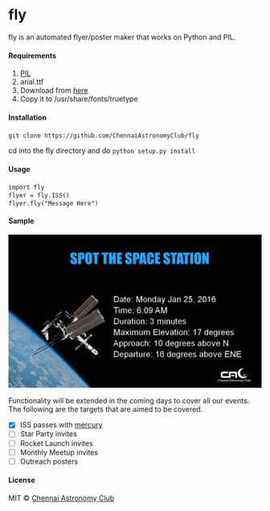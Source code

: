 # fly

fly is an automated flyer/poster maker that works on Python and PIL.


#### Requirements

1. [PIL](http://pillow.readthedocs.org/en/3.0.x/installation.html)
2. arial.ttf
  1. Download from [here](https://github.com/JotJunior/PHP-Boleto-ZF2/raw/master/public/assets/fonts/arial.ttf)
  2. Copy it to /usr/share/fonts/truetype

#### Installation

`git clone https://github.com/ChennaiAstronomyClub/fly`

cd into the fly directory and do
`python setup.py install`

#### Usage

```
import fly
flyer = fly.ISS()
flyer.fly("Message Here")
```
#### Sample

![Sample](iss1453567387.jpg)

Functionality will be extended in the coming days to cover all our events. The following are the targets that are aimed to be covered.

- [x] ISS passes with [mercury](https://github.com/ChennaiAstronomyClub/mercury)
- [ ] Star Party invites
- [ ] Rocket Launch invites
- [ ] Monthly Meetup invites
- [ ] Outreach posters

#### License

MIT © [Chennai Astronomy Club](http://chennaiastronomyclub.org)